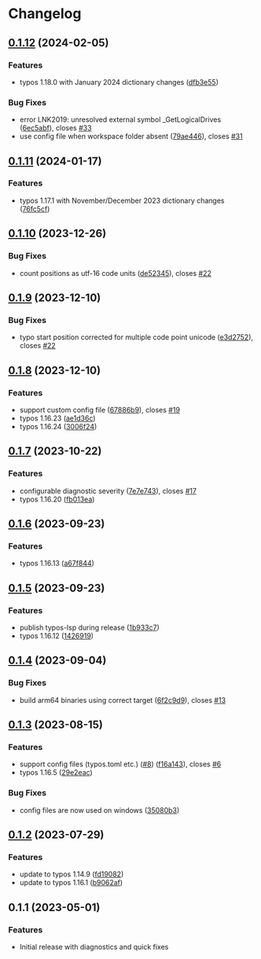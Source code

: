 # Changelog

## [0.1.12](https://github.com/tekumara/typos-vscode/compare/v0.1.11...v0.1.12) (2024-02-05)


### Features

* typos 1.18.0 with January 2024 dictionary changes ([dfb3e55](https://github.com/tekumara/typos-vscode/commit/dfb3e55b91da6ee67085bfe660249384ffb07bd9))


### Bug Fixes

* error LNK2019: unresolved external symbol _GetLogicalDrives ([6ec5abf](https://github.com/tekumara/typos-vscode/commit/6ec5abf032170a64a18131f7923cf30f7644bbfe)), closes [#33](https://github.com/tekumara/typos-vscode/issues/33)
* use config file when workspace folder absent ([79ae446](https://github.com/tekumara/typos-vscode/commit/79ae44600a58d27115793894dadca6dfad006869)), closes [#31](https://github.com/tekumara/typos-vscode/issues/31)

## [0.1.11](https://github.com/tekumara/typos-vscode/compare/v0.1.10...v0.1.11) (2024-01-17)


### Features

* typos 1.17.1 with November/December 2023 dictionary changes ([76fc5cf](https://github.com/tekumara/typos-vscode/commit/76fc5cf2ff13b7f8e51a16276d5a7e7e0ecda470))

## [0.1.10](https://github.com/tekumara/typos-vscode/compare/v0.1.9...v0.1.10) (2023-12-26)


### Bug Fixes

* count positions as utf-16 code units ([de52345](https://github.com/tekumara/typos-vscode/commit/de523457fbc4aced4076f0ef61e5fb9e5f338b60)), closes [#22](https://github.com/tekumara/typos-vscode/issues/22)

## [0.1.9](https://github.com/tekumara/typos-vscode/compare/v0.1.8...v0.1.9) (2023-12-10)


### Bug Fixes

* typo start position corrected for multiple code point unicode ([e3d2752](https://github.com/tekumara/typos-vscode/commit/e3d2752a966889ba516f36e4c4de8c1ad48f9322)), closes [#22](https://github.com/tekumara/typos-vscode/issues/22)

## [0.1.8](https://github.com/tekumara/typos-vscode/compare/v0.1.7...v0.1.8) (2023-12-10)


### Features

* support custom config file ([67886b9](https://github.com/tekumara/typos-vscode/commit/67886b961fe9238fb6af19414bc07f18ad65959f)), closes [#19](https://github.com/tekumara/typos-vscode/issues/19)
* typos 1.16.23 ([ae1d36c](https://github.com/tekumara/typos-vscode/commit/ae1d36ca33d191b39d88d859ce6caf1864735498))
* typos 1.16.24 ([3006f24](https://github.com/tekumara/typos-vscode/commit/3006f2418e823902e7150d91b444d57eb78b7f64))

## [0.1.7](https://github.com/tekumara/typos-vscode/compare/v0.1.6...v0.1.7) (2023-10-22)


### Features

* configurable diagnostic severity ([7e7e743](https://github.com/tekumara/typos-vscode/commit/7e7e74397e77bc23b07e3d10ea863af4cdc1dccb)), closes [#17](https://github.com/tekumara/typos-vscode/issues/17)
* typos 1.16.20 ([fb013ea](https://github.com/tekumara/typos-vscode/commit/fb013ea3e96172e0c4ce07019fbebd71a2d6329e))

## [0.1.6](https://github.com/tekumara/typos-vscode/compare/v0.1.5...v0.1.6) (2023-09-23)


### Features

* typos 1.16.13 ([a67f844](https://github.com/tekumara/typos-vscode/commit/a67f844f5d369772dcd1be1d6eba89e607ccbe3e))

## [0.1.5](https://github.com/tekumara/typos-vscode/compare/v0.1.4...v0.1.5) (2023-09-23)


### Features

* publish typos-lsp during release ([1b933c7](https://github.com/tekumara/typos-vscode/commit/1b933c7f9f044330c18fa3ad32976f1b1acc9c87))
* typos 1.16.12 ([1426919](https://github.com/tekumara/typos-vscode/commit/1426919066d94bb36bb0bf292d03504177268669))

## [0.1.4](https://github.com/tekumara/typos-vscode/compare/v0.1.3...v0.1.4) (2023-09-04)


### Bug Fixes

* build arm64 binaries using correct target ([6f2c9d9](https://github.com/tekumara/typos-vscode/commit/6f2c9d9f89c74d5c6b0a8a57f7653550193c54b0)), closes [#13](https://github.com/tekumara/typos-vscode/issues/13)

## [0.1.3](https://github.com/tekumara/typos-vscode/compare/v0.1.2...v0.1.3) (2023-08-15)


### Features

* support config files (typos.toml etc.) ([#8](https://github.com/tekumara/typos-vscode/issues/8)) ([f16a143](https://github.com/tekumara/typos-vscode/commit/f16a143ab660969e2162b8eb2d388f87a041ec59)), closes [#6](https://github.com/tekumara/typos-vscode/issues/6)
* typos 1.16.5 ([29e2eac](https://github.com/tekumara/typos-vscode/commit/29e2eacc78406d648b422c21b6349eaadfa97007))


### Bug Fixes

* config files are now used on windows ([35080b3](https://github.com/tekumara/typos-vscode/commit/35080b374af3674dcc34938fed660333b772a9df))

## [0.1.2](https://github.com/tekumara/typos-vscode/compare/v0.1.1...v0.1.2) (2023-07-29)


### Features

* update to typos 1.14.9 ([fd19082](https://github.com/tekumara/typos-vscode/commit/fd1908284a8ceb101a47f6dd89d4c4168fabfaa1))
* update to typos 1.16.1 ([b9062af](https://github.com/tekumara/typos-vscode/commit/b9062afd338fafb79ea0d67ccb171f90350e10b0))

## 0.1.1 (2023-05-01)


### Features

* Initial release with diagnostics and quick fixes
